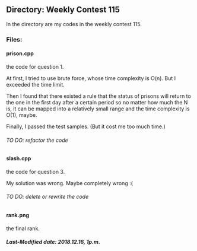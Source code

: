 ## Directory: Weekly Contest 115

In the directory are my codes in the weekly contest 115.

### Files:

#### prison.cpp

the code for question 1.

At first, I tried to use brute force, whose time complexity is O(n). But I exceeded the time limit.

Then I found that there existed a rule that the status of prisons will return to the one in the first day after a certain period so no matter how much the N is, it can be mapped into a relatively small range and the time complexity is O(1), maybe.

Finally, I passed the test samples. (But it cost me too much time.)

###### TO DO: refactor the code

#### slash.cpp

the code for question 3.

My solution was wrong. Maybe completely wrong :(

###### TO DO: delete or rewrite the code

#### rank.png

the final rank.

##### Last-Modified date: 2018.12.16, 1p.m.